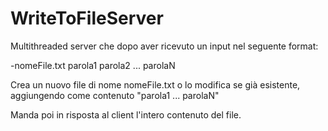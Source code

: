 # WriteToFileServer

Multithreaded server che dopo aver ricevuto un input nel seguente format: 

-nomeFile.txt parola1 parola2 ... parolaN

Crea un nuovo file di nome nomeFile.txt o lo modifica se già esistente, aggiungendo come contenuto "parola1 ... parolaN"

Manda poi in risposta al client l'intero contenuto del file.
